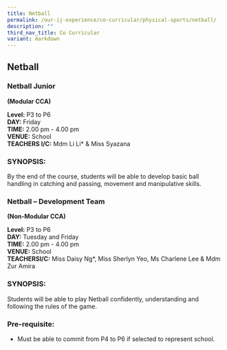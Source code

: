 ```yaml
---
title: Netball
permalink: /our-ij-experience/co-curricular/physical-sports/netball/
description: ""
third_nav_title: Co Curricular
variant: markdown
---
```

## Netball


### Netball Junior


**(Modular CCA)**

  

**Level:**&nbsp;P3 to P6<br>
**DAY:**&nbsp;Friday<br>
**TIME:**&nbsp;2.00 pm - 4.00 pm<br>
**VENUE:**&nbsp;School<br>
**TEACHERS I/C:**&nbsp;Mdm Li Li\* &amp; Miss Syazana

### SYNOPSIS:


By the end of the course, students will be able to develop basic ball handling in catching and passing, movement and manipulative skills.

### Netball – Development Team


**(Non-Modular CCA)**

  

**Level:**&nbsp;P3 to P6<br>
**DAY:**&nbsp;Tuesday and Friday<br>
**TIME:**&nbsp;2.00 pm - 4.00 pm<br>
**VENUE:**&nbsp;School<br>
**TEACHERSI/C:**&nbsp;Miss Daisy Ng\*, Miss Sherlyn Yeo, Ms Charlene Lee &amp; Mdm Zur Amira

### SYNOPSIS:


Students will be able to play Netball confidently, understanding and following the rules of the game.

### Pre-requisite:


*   Must be able to commit from P4 to P6 if selected to represent school.